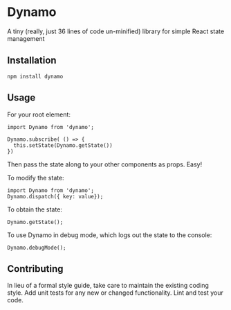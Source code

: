 Dynamo
=========

A tiny (really, just 36 lines of code un-minified) library for simple React state management

## Installation

  `npm install dynamo`

## Usage

  For your root element:


    import Dynamo from 'dynamo';

    Dynamo.subscribe( () => {
      this.setState(Dynamo.getState())
    })

  Then pass the state along to your other components as props. Easy!

  To modify the state:

    import Dynamo from 'dynamo';
    Dynamo.dispatch({ key: value});


  To obtain the state:

    Dynamo.getState();

  To use Dynamo in debug mode, which logs out the state to the console:

    Dynamo.debugMode();

## Contributing

In lieu of a formal style guide, take care to maintain the existing coding style. Add unit tests for any new or changed functionality. Lint and test your code.
